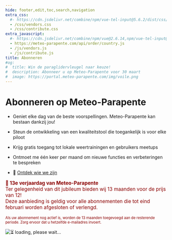 ```yaml
---
hide: footer,edit,toc,search,navigation
extra_css:
  #- https://cdn.jsdelivr.net/combine/npm/vue-tel-input@5.6.2/dist/css/component.min.css,npm/vue-tel-input@5.6.2/dist/css/sprite.min.css
  - /css/vendors.css
  - /css/contribute.css
extra_javascript:
  #- https://cdn.jsdelivr.net/combine/npm/vue@2.6.14,npm/vue-tel-input@5.6.2/dist/vue-tel-input.umd.min.js,npm/vue-resource@1.5.3/dist/vue-resource.min.js
  - https://meteo-parapente.com/api/order/country.js
  - /js/vendors.js
  - /js/contribute.js
title: Abonneren
#og:
#  title: Win de paraglidervleugel naar keuze!
#  description: Abonneer u op Meteo-Parapente voor 30 maart
#  image: https://portal.meteo-parapente.com/img/voile.png
---
```


# Abonneren op Meteo-Parapente
 
- Geniet elke dag van de beste voorspellingen. Meteo-Parapente kan bestaan dankzij jou!
 
- Steun de ontwikkeling van een kwaliteitstool die toegankelijk is voor elke piloot
 
- Krijg gratis toegang tot lokale weertrainingen en gebruikers meetups
 
- Ontmoet me één keer per maand om nieuwe functies en verbeteringen te bespreken

- 👋 <a href="/nl/about-us/" target="_blank">Ontdek wie we zijn</a>

<p style="color: darkred; font-size: 110%">
  <strong>🎂 13e verjaardag van Meteo-Parapente</strong><br>
  Ter gelegenheid van dit jubileum bieden wij 13 maanden voor de prijs van 12!<br>
  Deze aanbieding is geldig voor alle abonnementen die tot eind februari worden afgesloten of verlengd.
</p>
<p style="color: darkred; font-size: 80%">
  Als uw abonnement nog actief is, worden de 13 maanden toegevoegd aan de resterende periode. Zorg ervoor dat u hetzelfde e-mailadres invoert.
</p>
<script>
  const mp_form_locale = {
    locale: `nl`,
    locale_paypal: `nl_NL`,
    default_country: `NL`,
    product_contributor_title: `Bijdrager`,
    product_contributor_description: `€3 per maand <small>(12 maanden + 1 gratis)</small>`,
    product_supporter_title: `Supporter`,
    product_supporter_description: `5€ per maand <small>(12 maanden + 1 gratis)</small>`,
    product_small_text: `Eenmalige betaling van €### voor 12 + 1 maanden. Geen verlenging.`,
    header_coordinates: `Over u`,
    email: `Email`,
    mobile_phone: `Mobiele telefoon`,
    mobile_phone_small_text: `Alleen gebruikt om uw toegangscode te ontvangen en om deze te resetten in geval u deze verliest. Als u geen mobiele telefoon heeft, neem dan contact op met support@meteo-parapente.com`,
    payment_method: `Betaalmethode`,
    payment_card: `Kredietkaart / Debetkaart`,
    payment_proceed: `Doorgaan naar betaling ►`,
    terms_approval: `Door over te gaan tot betaling, gaat u akkoord en stemt u in met de <a href="/nl/legal/#terms" target="_blank">Algemene gebruiksvoorwaarden van Meteo-Parapente</a>, de <a href="/nl/legal/#membership" target="_blank">Specifieke abonnementsvoorwaarden</a> en het <a href="/nl/privacy/" target="_blank">Privacybeleid</a>. `,
    error_email: `Emailadres is ongeldig`,
    error_phone: `Het telefoonnummer is ongeldig`,
    error_request: `Fout: kan de server niet bereiken. Controleer uw verbinding en probeer het opnieuw.`,
    need_help: `Hebt u hulp nodig?`,
    email_us: `Schrijf een email naar <strong>support@meteo-parapente.com</strong>`,
    payment_declined: `Uw bank heeft de betaling geweigerd. Probeer het alstublieft opnieuw.`,
    payment_sepa: `SEPA-overschrijving`,
    note_transfer: `<u>Betaling via overschrijving:</u> <strong>Op de volgende pagina geven wij u een betalingskenmerk</strong> (example :  RF12-1234-1234-1234). <strong>U MOET de referentie vermelden wanneer u de overschrijving doet.</strong>. Als u vergeet de referentie aan te geven, wordt het geld automatisch terugbetaald en kan uw toegang niet worden geactiveerd.`,
    note_paypal: `<u>Betaling via PayPal:</u> Wij bieden PayPal aan voor uw gemak. Maar als u kunt, raden wij u aan een andere betaalmethode te gebruiken. De kosten die PayPal in rekening brengt zijn buitensporig hoog. Ik weet zeker dat je liever Meteo-Parapente helpt dan PayPal :)`,
    email_confirm: `Er staan geen typefouten in mijn e-mailadres. Ik heb het dubbel gecontroleerd.`,
    error_email_confirm: `Vink het vakje aan`
  };
</script>
<div id="app">
  <p v-if="!ready"><img src="/img/load.gif" class="loading" alt="⏳ loading, please wait..." /></p>
</div>